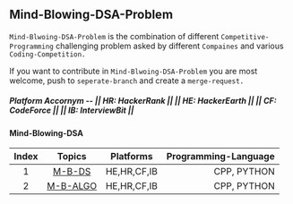 ## Mind-Blowing-DSA-Problem

`Mind-Blwoing-DSA-Problem` is the combination of different `Competitive-Programming` challenging
problem asked by different `Compaines` and various `Coding-Competition.`

If you want to contribute in `Mind-Blwoing-DSA-Problem` you are most welcome, push to `seperate-branch` and create a `merge-request.`


##### Platform Accornym -- || HR: HackerRank || || HE: HackerEarth || || CF: CodeForce || || IB: InterviewBit ||

#### Mind-Blowing-DSA
| Index | Topics       | Platforms           |  Programming-Language |
|:---:|:-------------:|:-------------:|-------------:|
| 1 | [M-B-DS](DS-Problem) | HE,HR,CF,IB | CPP, PYTHON |
| 2 | [M-B-ALGO](Algo-Problem) | HE,HR,CF,IB | CPP, PYTHON |
